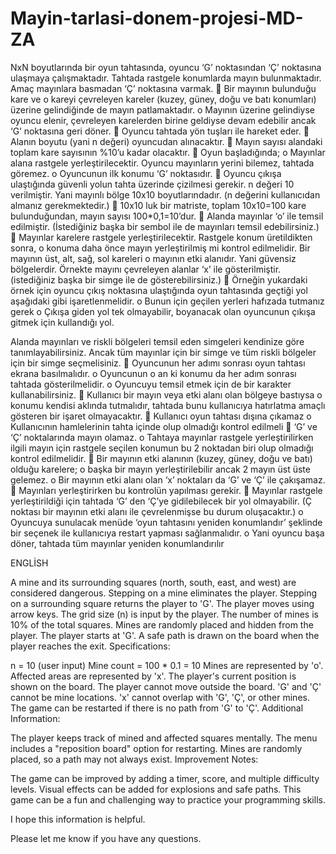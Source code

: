 # Mayin-tarlasi-donem-projesi-MD-ZA
NxN boyutlarında bir oyun tahtasında, oyuncu ‘G’ noktasından ‘Ç’ noktasına ulaşmaya çalışmaktadır.
Tahtada rastgele konumlarda mayın bulunmaktadır. Amaç mayınlara basmadan ‘Ç’ noktasına varmak.
 Bir mayının bulunduğu kare ve o kareyi çevreleyen kareler (kuzey, güney, doğu ve batı
konumları) üzerine gelindiğinde de mayın patlamaktadır.
o Mayının üzerine gelindiyse oyuncu elenir, çevreleyen karelerden birine geldiyse devam
edebilir ancak ‘G’ noktasına geri döner.
 Oyuncu tahtada yön tuşları ile hareket eder.
 Alanın boyutu (yani n değeri) oyuncudan alınacaktır.
 Mayın sayısı alandaki toplam kare sayısının %10’u kadar olacaktır.
 Oyun başladığında;
o Mayınlar alana rastgele yerleştirilecektir. Oyuncu mayınların yerini bilemez, tahtada
göremez.
o Oyuncunun ilk konumu ‘G’ noktasıdır.
 Oyuncu çıkışa ulaştığında güvenli yolun tahta üzerinde çizilmesi gerekir. 
n değeri 10 verilmiştir. Yani mayınlı bölge 10x10 boyutlarındadır. (n değerini kullanıcıdan
almanız gerekmektedir.)
 10x10 luk bir matriste, toplam 10x10=100 kare bulunduğundan, mayın sayısı 100*0,1=10’dur.
 Alanda mayınlar ‘o’ ile temsil edilmiştir. (İstediğiniz başka bir sembol ile de mayınları temsil
edebilirsiniz.)
 Mayınlar karelere rastgele yerleştirilecektir. Rastgele konum üretildikten sonra, o konuma
daha önce mayın yerleştirilmiş mi kontrol edilmelidir.
Bir mayının üst, alt, sağ, sol kareleri o mayının etki alanıdır. Yani güvensiz bölgelerdir. Örnekte
mayını çevreleyen alanlar ‘x’ ile gösterilmiştir. (istediğiniz başka bir simge ile de
gösterebilirsiniz.)
 Örneğin yukardaki örnek için oyuncu çıkış noktasına ulaştığında oyun tahtasında geçtiği yol
aşağıdaki gibi işaretlenmelidir.
o Bunun için geçilen yerleri hafızada tutmanız gerek
o Çıkışa giden yol tek olmayabilir, boyanacak olan oyuncunun çıkışa gitmek için
kullandığı yol.

Alanda mayınları ve riskli bölgeleri temsil eden simgeleri kendinize göre tanımlayabilirsiniz.
Ancak tüm mayınlar için bir simge ve tüm riskli bölgeler için bir simge seçmelisiniz.
 Oyuncunun her adımı sonrası oyun tahtası ekrana basılmalıdır.
o Oyuncunun o an ki konumu da her adım sonrası tahtada gösterilmelidir.
o Oyuncuyu temsil etmek için de bir karakter kullanabilirsiniz.
 Kullanıcı bir mayın veya etki alanı olan bölgeye bastıysa o konumu kendisi aklında tutmalıdır,
tahtada bunu kullanıcıya hatırlatma amaçlı gösteren bir işaret olmayacaktır.
 Kullanıcı oyun tahtası dışına çıkamaz
o Kullanıcının hamlelerinin tahta içinde olup olmadığı kontrol edilmeli
 ‘G’ ve ‘Ç’ noktalarında mayın olamaz.
o Tahtaya mayınlar rastgele yerleştirilirken ilgili mayın için rastgele seçilen konumun bu
2 noktadan biri olup olmadığı kontrol edilmelidir.
 Bir mayının etki alanının (kuzey, güney, doğu ve batı) olduğu karelere;
o başka bir mayın yerleştirilebilir ancak 2 mayın üst üste gelemez.
o Bir mayının etki alanı olan ‘x’ noktaları da ‘G’ ve ‘Ç’ ile çakışamaz.
 Mayınları yerleştirirken bu kontrolün yapılması gerekir.
 Mayınlar rastgele yerleştirildiği için tahtada ‘G’ den ‘Ç’ye gidilebilecek bir yol olmayabilir. (Ç
noktası bir mayının etki alanı ile çevrelenmişse bu durum oluşacaktır.)
o Oyuncuya sunulacak menüde ‘oyun tahtasını yeniden konumlandır’ şeklinde bir
seçenek ile kullanıcıya restart yapması sağlanmalıdır.
o Yani oyuncu başa döner, tahtada tüm mayınlar yeniden konumlandırılır




ENGLİSH

A mine and its surrounding squares (north, south, east, and west) are considered dangerous.
Stepping on a mine eliminates the player. Stepping on a surrounding square returns the player to 'G'.
The player moves using arrow keys.
The grid size (n) is input by the player.
The number of mines is 10% of the total squares.
Mines are randomly placed and hidden from the player.
The player starts at 'G'.
A safe path is drawn on the board when the player reaches the exit.
Specifications:

n = 10 (user input)
Mine count = 100 * 0.1 = 10
Mines are represented by 'o'.
Affected areas are represented by 'x'.
The player's current position is shown on the board.
The player cannot move outside the board.
'G' and 'Ç' cannot be mine locations.
'x' cannot overlap with 'G', 'Ç', or other mines.
The game can be restarted if there is no path from 'G' to 'Ç'.
Additional Information:

The player keeps track of mined and affected squares mentally.
The menu includes a "reposition board" option for restarting.
Mines are randomly placed, so a path may not always exist.
Improvement Notes:

The game can be improved by adding a timer, score, and multiple difficulty levels.
Visual effects can be added for explosions and safe paths.
This game can be a fun and challenging way to practice your programming skills.

I hope this information is helpful.

Please let me know if you have any questions.
